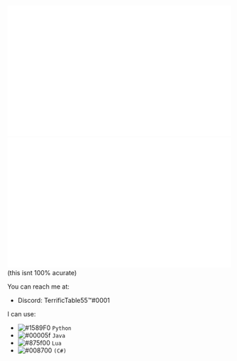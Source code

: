 ![](https://github.com/TerrificTable/github-stats/blob/master/generated/overview.svg)
![](https://github.com/TerrificTable/github-stats/blob/master/generated/languages.svg)
(this isnt 100% acurate)

You can reach me at:
  - Discord: TerrificTable55™#0001

I can use:
  - ![#1589F0](https://via.placeholder.com/15/1589F0/000000?text=+) `Python`
  - ![#00005f](https://via.placeholder.com/15/00005f/000000?text=+) `Java`
  - ![#875f00](https://via.placeholder.com/15/875f00/000000?text=+) `Lua`
  - ![#008700](https://via.placeholder.com/15/008700/000000?text=+) `(C#)`

